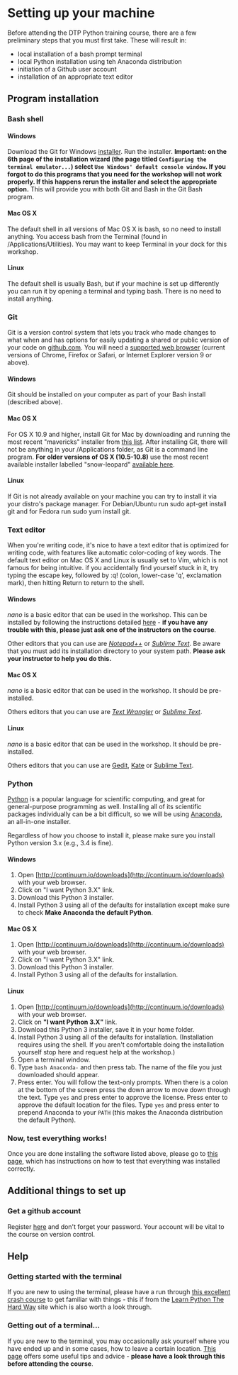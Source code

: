 ---
---

# Setting up your machine

Before attending the DTP Python training course, there are a few preliminary steps that you must first take. These will result in:

* local installation of a bash prompt terminal
* local Python installation using teh Anaconda distribution
* initiation of a Github user account
* installation of an appropriate text editor 

## Program installation

### Bash shell

#### Windows

Download the Git for Windows [installer](https://git-for-windows.github.io/). Run the installer. **Important: on the 6th page of the installation wizard (the page titled `Configuring the terminal emulator...`) select `Use Windows' default console window`. If you forgot to do this programs that you need for the workshop will not work properly. If this happens rerun the installer and select the appropriate option.** This will provide you with both Git and Bash in the Git Bash program.

#### Mac OS X

The default shell in all versions of Mac OS X is bash, so no need to install anything. You access bash from the Terminal (found in /Applications/Utilities). You may want to keep Terminal in your dock for this workshop.

#### Linux

The default shell is usually Bash, but if your machine is set up differently you can run it by opening a terminal and typing bash. There is no need to install anything.

### Git

Git is a version control system that lets you track who made changes to what when and has options for easily updating a shared or public version of your code on [github.com](https://github.com/). You will need a [supported web browser](https://help.github.com/articles/supported-browsers/) (current versions of Chrome, Firefox or Safari, or Internet Explorer version 9 or above).

#### Windows

Git should be installed on your computer as part of your Bash install (described above).

#### Mac OS X

For OS X 10.9 and higher, install Git for Mac by downloading and running the most recent "mavericks" installer from [this list](http://sourceforge.net/projects/git-osx-installer/files/). After installing Git, there will not be anything in your /Applications folder, as Git is a command line program. **For older versions of OS X (10.5-10.8)** use the most recent available installer labelled "snow-leopard" [available here](http://sourceforge.net/projects/git-osx-installer/files/).

#### Linux

If Git is not already available on your machine you can try to install it via your distro's package manager. For Debian/Ubuntu run sudo apt-get install git and for Fedora run sudo yum install git.

### Text editor

When you're writing code, it's nice to have a text editor that is optimized for writing code, with features like automatic color-coding of key words. The default text editor on Mac OS X and Linux is usually set to Vim, which is not famous for being intuitive. if you accidentally find yourself stuck in it, try typing the escape key, followed by :q! (colon, lower-case 'q', exclamation mark), then hitting Return to return to the shell.

#### Windows

*nano* is a basic editor that can be used in the workshop. This can be installed by following the instructions detailed [here](http://gosukiwi-blog.tumblr.com/post/44781816410/using-nano-from-git-on-windows) - **if you have any trouble with this, please just ask one of the instructors on the course**.

Other editors that you can use are [*Notepad++*](http://notepad-plus-plus.org/) or [*Sublime Text*](http://www.sublimetext.com/). Be aware that you must add its installation directory to your system path. **Please ask your instructor to help you do this.**

#### Mac OS X

*nano* is a basic editor that can be used in the workshop. It should be pre-installed.

Others editors that you can use are [*Text Wrangler*](http://www.barebones.com/products/textwrangler/) or [*Sublime Text*](http://www.sublimetext.com/).

#### Linux

*nano* is a basic editor that can be used in the workshop. It should be pre-installed.

Others editors that you can use are [Gedit](https://wiki.gnome.org/Apps/Gedit), [Kate](http://kate-editor.org/) or [Sublime Text](http://www.sublimetext.com/).


### Python

[Python](http://python.org/) is a popular language for scientific computing, and great for general-purpose programming as well. Installing all of its scientific packages individually can be a bit difficult, so we will be using [Anaconda](https://store.continuum.io/cshop/anaconda/), an all-in-one installer.

Regardless of how you choose to install it, please make sure you install Python version 3.x (e.g., 3.4 is fine).

#### Windows

1. Open [http://continuum.io/downloads](http://continuum.io/downloads) with your web browser.
2. Click on "I want Python 3.X" link.
3. Download this Python 3 installer.
4. Install Python 3 using all of the defaults for installation except make sure to check **Make Anaconda the default Python**.

#### Mac OS X

1. Open [http://continuum.io/downloads](http://continuum.io/downloads) with your web browser.
2. Click on "I want Python 3.X" link.
3. Download this Python 3 installer.
4. Install Python 3 using all of the defaults for installation.

#### Linux

1. Open [http://continuum.io/downloads](http://continuum.io/downloads) with your web browser.
2. Click on **"I want Python 3.X"** link.
3. Download this Python 3 installer, save it in your home folder.
4. Install Python 3 using all of the defaults for installation. (Installation requires using the shell. If you aren't comfortable doing the installation yourself stop here and request help at the workshop.)
5. Open a terminal window.
6. Type `bash Anaconda-` and then press tab. The name of the file you just downloaded should appear.
7. Press enter. You will follow the text-only prompts. When there is a colon at the bottom of the screen press the down arrow to move down through the text. Type `yes` and press enter to approve the license. Press enter to approve the default location for the files. Type `yes` and press enter to prepend Anaconda to your `PATH` (this makes the Anaconda distribution the default Python).

### Now, test everything works!

Once you are done installing the software listed above, please go to [this page](http://andreww.github.io/2016-01-06-bristol/setup/index.html), which has instructions on how to test that everything was installed correctly.

## Additional things to set up

### Get a github account

Register [here](https://github.com/) and don't forget your password. Your account will be vital to the course on version control.

## Help

### Getting started with the terminal

If you are new to using the terminal, please have a run through [this excellent crash course](http://learnpythonthehardway.org/book/appendixa.html) to get familiar with things - this if from the [Learn Python The Hard Way](http://learnpythonthehardway.org/) site which is also worth a look through.

### Getting out of a terminal...

If you are new to the terminal, you may occasionally ask yourself where you have ended up and in some cases, how to leave a certain location. [This page](http://hpcarcher.github.io/2015-04-16-imperial/novice/ref/05-prompts-exits.html) offers some useful tips and advice - **please have a look through this before attending the course**.

